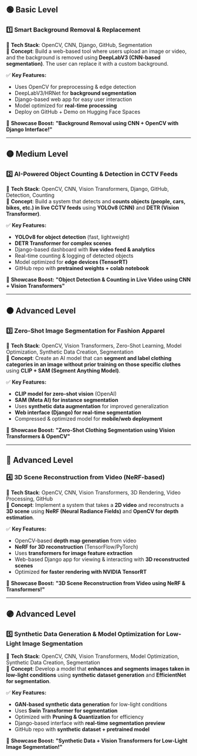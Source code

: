 

## **🟢 Basic Level**  
### **1️⃣ Smart Background Removal & Replacement**  
🔹 **Tech Stack**: OpenCV, CNN, Django, GitHub, Segmentation  
🔹 **Concept**: Build a web-based tool where users upload an image or video, and the background is removed using **DeepLabV3 (CNN-based segmentation)**. The user can replace it with a custom background.  

✅ **Key Features:**  
- Uses OpenCV for preprocessing & edge detection  
- DeepLabV3/HRNet for **background segmentation**  
- Django-based web app for easy user interaction  
- Model optimized for **real-time processing**  
- Deploy on GitHub + Demo on Hugging Face Spaces  

🚀 **Showcase Boost:** **"Background Removal using CNN + OpenCV with Django Interface!"**  

---

## **🟡 Medium Level**  
### **2️⃣ AI-Powered Object Counting & Detection in CCTV Feeds**  
🔹 **Tech Stack**: OpenCV, CNN, Vision Transformers, Django, GitHub, Detection, Counting  
🔹 **Concept**: Build a system that detects and **counts objects (people, cars, bikes, etc.) in live CCTV feeds** using **YOLOv8 (CNN)** and **DETR (Vision Transformer)**.  

✅ **Key Features:**  
- **YOLOv8 for object detection** (fast, lightweight)  
- **DETR Transformer for complex scenes**  
- Django-based dashboard with **live video feed & analytics**  
- Real-time counting & logging of detected objects  
- Model optimized for **edge devices (TensorRT)**  
- GitHub repo with **pretrained weights + colab notebook**  

🚀 **Showcase Boost:** **"Object Detection & Counting in Live Video using CNN + Vision Transformers"**  

---

## **🟠 Advanced Level**  
### **3️⃣ Zero-Shot Image Segmentation for Fashion Apparel**  
🔹 **Tech Stack**: OpenCV, Vision Transformers, Zero-Shot Learning, Model Optimization, Synthetic Data Creation, Segmentation  
🔹 **Concept**: Create an AI model that can **segment and label clothing categories in an image without prior training on those specific clothes** using **CLIP + SAM (Segment Anything Model)**.  

✅ **Key Features:**  
- **CLIP model for zero-shot vision** (OpenAI)  
- **SAM (Meta AI) for instance segmentation**  
- Uses **synthetic data augmentation** for improved generalization  
- **Web interface (Django) for real-time segmentation**  
- Compressed & optimized model for **mobile/web deployment**  

🚀 **Showcase Boost:** **"Zero-Shot Clothing Segmentation using Vision Transformers & OpenCV"**  

---

## **🔵 Advanced Level**  
### **4️⃣ 3D Scene Reconstruction from Video (NeRF-based)**  
🔹 **Tech Stack**: OpenCV, CNN, Vision Transformers, 3D Rendering, Video Processing, GitHub  
🔹 **Concept**: Implement a system that takes a **2D video** and reconstructs a **3D scene** using **NeRF (Neural Radiance Fields)** and **OpenCV for depth estimation**.  

✅ **Key Features:**  
- OpenCV-based **depth map generation** from video  
- **NeRF for 3D reconstruction** (TensorFlow/PyTorch)  
- Uses **transformers for image feature extraction**  
- Web-based Django app for viewing & interacting with **3D reconstructed scenes**  
- Optimized **for faster rendering with NVIDIA TensorRT**  

🚀 **Showcase Boost:** **"3D Scene Reconstruction from Video using NeRF & Transformers!"**  

---

## **🟣 Advanced Level**  
### **5️⃣ Synthetic Data Generation & Model Optimization for Low-Light Image Segmentation**  
🔹 **Tech Stack**: OpenCV, CNN, Vision Transformers, Model Optimization, Synthetic Data Creation, Segmentation  
🔹 **Concept**: Develop a model that **enhances and segments images taken in low-light conditions** using **synthetic dataset generation** and **EfficientNet for segmentation**.  

✅ **Key Features:**  
- **GAN-based synthetic data generation** for low-light conditions  
- Uses **Swin Transformer for segmentation**  
- Optimized with **Pruning & Quantization** for efficiency  
- Django-based interface with **real-time segmentation preview**  
- GitHub repo with **synthetic dataset + pretrained model**  

🚀 **Showcase Boost:** **"Synthetic Data + Vision Transformers for Low-Light Image Segmentation!"**  
